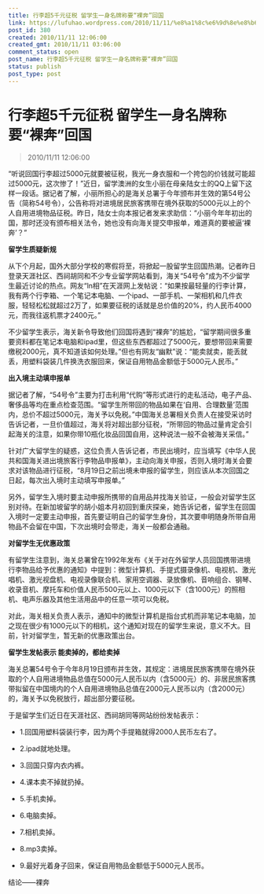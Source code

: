 ```yaml
---
title: 行李超5千元征税 留学生一身名牌称要“裸奔”回国
link: https://lufuhao.wordpress.com/2010/11/11/%e8%a1%8c%e6%9d%8e%e8%b6%855%e5%8d%83%e5%85%83%e5%be%81%e7%a8%8e-%e7%95%99%e5%ad%a6%e7%94%9f%e4%b8%80%e8%ba%ab%e5%90%8d%e7%89%8c%e7%a7%b0%e8%a6%81%e8%a3%b8%e5%a5%94%e5%9b%9e%e5%9b%bd/
post_id: 380
created: 2010/11/11 12:06:00
created_gmt: 2010/11/11 03:06:00
comment_status: open
post_name: 行李超5千元征税 留学生一身名牌称要“裸奔”回国
status: publish
post_type: post
---
```


# 行李超5千元征税 留学生一身名牌称要“裸奔”回国

> 2010/11/11 12:06:00

 

“听说回国行李超过5000元就要被征税，我光一身衣服和一个挎包的价钱就可能超过5000元，这次惨了！”近日，留学澳洲的女生小丽在母亲陆女士的QQ上留下这样一段话。据记者了解，小丽所担心的是海关总署于今年颁布并生效的第54号公告（简称54号令），公告称将对进境居民旅客携带在境外获取的5000元以上的个人自用进境物品征税。昨日，陆女士向本报记者发来求助信：“小丽今年年初出的国，那时还没有颁布相关法令，她也没有向海关提交申报单，难道真的要被逼‘裸奔’？”

**留学生质疑新规**

从下个月起，国外大部分学校的寒假将至，将掀起一股留学生回国热潮。记者昨日登录天涯社区、西祠胡同和不少专业留学网站看到，海关“54号令”成为不少留学生最近讨论的热点。网友“ln相”在天涯网上发帖说：“如果按最轻量的行李计算，我有两个行李箱、一个笔记本电脑、一个ipad、一部手机、一架相机和几件衣服，轻轻松松就超过2万了，如果要征税的话就是总价值的20%，约人民币4000元，而我往返机票才2400元。”

不少留学生表示，海关新令导致他们回国将遇到“裸奔”的尴尬，“留学期间很多重要资料都在笔记本电脑和ipad里，但这些东西都超过了5000元，要想带回来需要缴税2000元，真不知道该如何处理。”但也有网友“幽默”说：“能卖就卖，能丢就丢，用塑料袋装几件换洗衣服回来，保证自用物品金额低于5000元人民币。”

**出入境主动填申报单**

据记者了解，“54号令”主要为打击利用“代购”等形式进行的走私活动，电子产品、奢侈品等均在重点检查范围。“留学生所带回的物品如果在‘自用、合理数量’范围内，总价不超过5000元，海关予以免税。”中国海关总署相关负责人在接受采访时告诉记者，一旦价值超过，海关将对超出部分征税，“所带回的物品过量肯定会引起海关的注意，如果你带10瓶化妆品回国自用，这种说法一般不会被海关采信。”

针对广大留学生的疑惑，这位负责人告诉记者，市民出境时，应当填写《中华人民共和国海关进出境旅客行李物品申报单》，主动向海关申报，否则入境时海关会要求对该物品进行征税，“8月19日之前出境未申报的留学生，则应该从本次回国之日起，每次出入境时主动填写申报单。”

另外，留学生入境时要主动申报所携带的自用品并找海关验证，一般会对留学生区别对待。在新加坡留学的胡小姐本月初回到重庆探亲，她告诉记者，留学生在回国入境时一定要主动申报，首先要证明自己的留学生身份，其次要申明随身所带自用物品不会留在中国，下次出境时会带走，海关一般都会通融。

**对留学生无优惠政策**

有留学生注意到，海关总署曾在1992年发布《关于对在外留学人员回国携带进境行李物品给予优惠的通知》中提到：微型计算机、手提式摄录像机、电视机、激光唱机、激光视盘机、电视录像联合机、家用空调器、录放像机、音响组合、钢琴、收录音机、摩托车和价值人民币500元以上、1000元以下（含1000元）的照相机、电声乐器及其他生活用品中的任意一项可以免税。

对此，海关相关负责人表示，通知中的微型计算机是指台式机而非笔记本电脑，加之现在很少有1000元以下的相机，这个通知对现在的留学生来说，意义不大。目前，针对留学生，暂无新的优惠政策出台。

**留学生发帖表示 能卖掉的，都给卖掉**

海关总署54号令于今年8月19日颁布并生效，其规定：进境居民旅客携带在境外获取的个人自用进境物品总值在5000元人民币以内（含5000元）的、非居民旅客携带拟留在中国境内的个人自用进境物品总值在2000元人民币以内（含2000元）的，海关予以免税放行，超出部分要征税。

于是留学生们近日在天涯社区、西祠胡同等网站纷纷发帖表示：

* 1.回国用塑料袋装行李，因为两个手提箱就得2000人民币左右了。

* 2.ipad就地处理。

* 3.回国只穿内衣内裤。

* 4.课本卖不掉就扔掉。

* 5.手机卖掉。

* 6.电脑卖掉。

* 7.相机卖掉。

* 8.mp3卖掉。

* 9.最好光着身子回来，保证自用物品金额低于5000元人民币。

结论——裸奔
